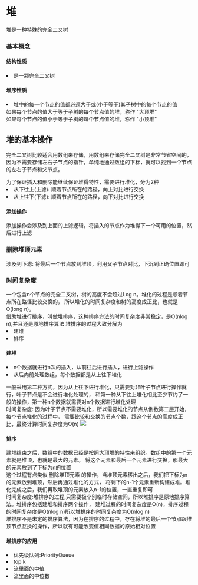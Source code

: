 <h1>堆</h1>

堆是一种特殊的完全二叉树

<h3>基本概念</h3>
<h4>结构性质</h4>
<Li>是一颗完全二叉树</Li>    
<h4>堆序性质</h4>
    <li>堆中的每一个节点的值都必须大于或(小于等于)其子树中的每个节点的值</li>
    如果每个节点的值大于等于子树的每个节点值的堆，称作 "大顶堆"<br/>
    如果每个节点的值小于等于子树的每个节点值的堆，称作 "小顶堆"
<p></p>  
<h2>堆的基本操作</h2> 
完全二叉树比较适合用数组来存储，用数组来存储完全二叉树是非常节省空间的，
因为不需要存储左右子节点的指针，单纯地通过数组的下标，就可以找到一个节点的左右子节点和父节点。                                                                                          
<p></p>
为了保证插入和删除能继续保证堆得特性，需要进行堆化，分为2种
<li>从下往上(上滤): 顺着节点所在的路径，向上对比进行交换</li>
<li>从上往下(下滤): 顺着节点所在的路径，向下对比进行交换</li>
<h4>添加操作</h4>
添加操作会涉及到上面的上滤逻辑，将插入的节点作为堆得下一个可用的位置，然后进行上滤
   <p></p>
<h3>删除堆顶元素</h3>
涉及到下滤: 将最后一个节点放到堆顶，利用父子节点对比，下沉到正确位置即可

<h3>时间复杂度</h3>
一个包含n个节点的完全二叉树，树的高度不会超过Log n。堆化的过程是顺着节点所在路径比较交换的，
所以堆化的时间复杂度和树的高度成正比，也就是O(long n)。
</br>
借助堆进行排序，叫做堆排序，这种排序方法的时间复杂度非常稳定，是O(nlog n),并且还是原地排序算法
堆排序的过程大致分解为
<li>建堆</li>
<li>排序</li>
<p></p>
<h4>建堆</h4>
<li>n个数据就进行n次的插入，从前往后进行插入，进行上滤操作</li>
<li>从后向前处理数组，每个数据都是从上往下堆化</li>
<p></p>
一般采用第二种方式，因为从上往下进行堆化，只需要对非叶子节点进行操作就行，叶子节点是不会进行堆化处理的，
和第一种从下往上堆化相比至少节约了一般的操作，第一种n个数据就需要对n个数据进行堆化处理
<br/>
时间复杂度: 因为叶子节点不需要堆化，所以需要堆化的节点从倒数第二层开始，每个节点堆化的过程中，
需要比较和交换的节点个数，跟这个节点的高度成正比，最终计算时间复杂度为O(n)
<img src="https://static001.geekbang.org/resource/image/89/d5/899b9f1b40302c9bd5a7f77f042542d5.jpg">
<h4>排序</h4>
建堆结束之后，数组中的数据已经是按照大顶堆的特性来组织。数组中的第一个元素就是堆顶，也就是最大的元素。
将这个元素和最后一个元素进行交换，那最大的元素放到了下标为n的位置
<br/>
这个过程有点类似 删除堆顶元素 的操作，当堆顶元素移出之后，我们把下标为n的元素放到堆顶，然后再通过堆化的方式，
将剩下的n-1个元素重新构建成堆。堆化完成之后，我们再取堆顶的元素放入n-1的位置，一直重复即可
<br/>
时间复杂度:堆排序的过程,只需要极个别临时存储空间，所以堆排序是原地排序算法。堆排序包括建堆和排序两个操作，
建堆过程的时间复杂度是O(n)，排序过程的时间复杂度是O(nlog n)所以堆排序的时间复杂度为O(nlog n)
 <br/>堆排序不是未定的排序算法，因为在排序的过程中，存在将堆的最后一个节点跟堆顶节点互换的操作，所以就有可能改变值相同数据的原始相对位置


<h4>堆排序的应用</h4>
<li>优先级队列:PriorityQueue</li>
<li>top k</li>
<li>流里面的中值</li>
<li>流里面的中位数</li>